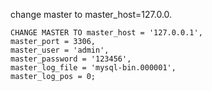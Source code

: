 change master to master_host=127.0.0.

    CHANGE MASTER TO master_host = '127.0.0.1',
    master_port = 3306,
    master_user = 'admin',
    master_password = '123456',
    master_log_file = 'mysql-bin.000001',
    master_log_pos = 0;